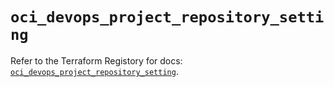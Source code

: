 # `oci_devops_project_repository_setting`

Refer to the Terraform Registory for docs: [`oci_devops_project_repository_setting`](https://registry.terraform.io/providers/oracle/oci/6.18.0/docs/resources/devops_project_repository_setting).
